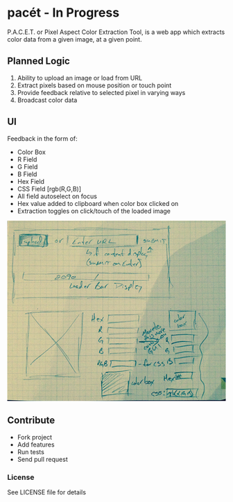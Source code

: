 # pacét - In Progress

P.A.C.E.T. or Pixel Aspect Color Extraction Tool, is a web app which extracts color data from a given image, at a given point.


## Planned Logic
1. Ability to upload an image or load from URL
2. Extract pixels based on mouse position or touch point
3. Provide feedback relative to selected pixel in varying ways
4. Broadcast color data

## UI

Feedback in the form of:

* Color Box
* R Field
* G Field
* B Field
* Hex Field
* CSS Field [rgb(R,G,B)]
* All field autoselect on focus
* Hex value added to clipboard when color box clicked on
* Extraction toggles on click/touch of the loaded image

![Wireframe](https://raw.githubusercontent.com/wehrhaus/pacet/master/ui.jpg "Wireframe")




## Contribute

- Fork project
- Add features
- Run tests
- Send pull request

### License

See LICENSE file for details
